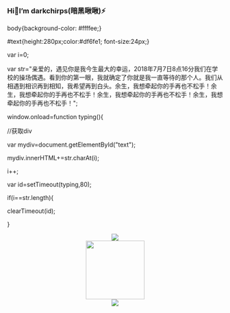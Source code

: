### Hi👋I’m darkchirps(暗黑啾啾)⚡

<!--
**darkchirps/darkchirps** is a ✨ _special_ ✨ repository because its `README.md` (this file) appears on your GitHub profile.

Here are some ideas to get you started:

- 🔭 I’m currently working on ...
- 🌱 I’m currently learning ...
- 👯 I’m looking to collaborate on ...
- 🤔 I’m looking for help with ...
- 💬 Ask me about ...
- 📫 How to reach me: ...
- 😄 Pronouns: ...
- ⚡ Fun fact: ...
-->

body{background-color: #ffffee;}

#text{height:280px;color:#df6fe1; font-size:24px;}

var i=0;

var str="亲爱的，遇见你是我今生最大的幸运，2018年7月7日8点16分我们在学校的操场偶遇。看到你的第一眼，我就确定了你就是我一直等待的那个人。我们从相遇到相识再到相知，我希望再到白头。余生，我想牵起你的手再也不松手！余生，我想牵起你的手再也不松手！余生，我想牵起你的手再也不松手！余生，我想牵起你的手再也不松手！";

window.οnlοad=function typing(){

//获取div

var mydiv=document.getElementById("text");

mydiv.innerHTML+=str.charAt(i);

i++;

var id=setTimeout(typing,80);

if(i==str.length){

clearTimeout(id);

}
<div align="center"> <img src="https://metrics.lecoq.io/darkchirps?template=classic&config.timezone=Asia%2FShanghai"> </div>

<div align="center"> <img height="137px" src="https://github-readme-stats.vercel.app/api?username=sun0225SUN&hide_title=true&hide_border=true&show_icons=trueline_height=21&text_color=000&icon_color=000&bg_color=0,ea6161,ffc64d,fffc4d,52fa5a&theme=graywhite" /> </div>

<div align="center"> <img src="https://github-readme-stats.vercel.app/api/top-langs/?username=sun0225SUN&hide_title=true&hide_border=true&layout=compact&langs_count=6&text_color=000&icon_color=fff&bg_color=0,52fa5a,4dfcff,c64dff&theme=graywhite" /> </div>

